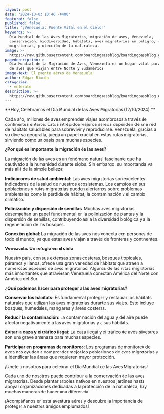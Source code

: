 ```yaml
---
layout: post
date: '2024-10-02 10:46 -0400'
featured: false
published: false
title: '¡Venezuela: Puente Vital en el Cielo!'
keywords: >-
  Día Mundial de las Aves Migratorias, migración de aves, Venezuela,
  conservación, biodiversidad, hábitats, aves migratorias en peligro, rutas
  migratorias, protección de la naturaleza.
image: >-
  https://raw.githubusercontent.com/boardingpassblog/boardingpassblog.github.io/refs/heads/main/assets/images/Migracion.jpg
pagedescription: >-
  Día Mundial de la Migración de Aves, Venezuela es un hogar vital para millones
  de aves que viajan entre Norte y Sudamérica
image-text: El puente aéreo de Venezuela
author: Edgar Rincón
categories:
  - enterate
description: >-
  https://raw.githubusercontent.com/boardingpassblog/boardingpassblog.github.io/refs/heads/main/assets/images/Migracion.jpg
---
```

**Hoy, Celebramos el Día Mundial de las Aves Migratorias (12/10/2024) **

Cada año, millones de aves emprenden viajes asombrosos a través de continentes enteros. Estos intrépidos viajeros aéreos dependen de una red de hábitats saludables para sobrevivir y reproducirse. Venezuela, gracias a su diversa geografía, juega un papel crucial en estas rutas migratorias, sirviendo como un oasis para muchas especies.

**¿Por qué es importante la migración de las aves?**

La migración de las aves es un fenómeno natural fascinante que ha cautivado a la humanidad durante siglos. Sin embargo, su importancia va más allá de la simple belleza:

**Indicadores de salud ambiental**: Las aves migratorias son excelentes indicadores de la salud de nuestros ecosistemas. Los cambios en sus poblaciones y rutas migratorias pueden alertarnos sobre problemas ambientales como la pérdida de hábitat, la contaminación y el cambio climático.

**Polinización y dispersión de semillas**: Muchas aves migratorias desempeñan un papel fundamental en la polinización de plantas y la dispersión de semillas, contribuyendo así a la diversidad biológica y a la regeneración de los bosques.

**Conexión global**: La migración de las aves nos conecta con personas de todo el mundo, ya que estas aves viajan a través de fronteras y continentes.

**Venezuela: Un refugio en el cielo**

Nuestro país, con sus extensas zonas costeras, bosques tropicales, páramos y llanos, ofrece una gran variedad de hábitats que atraen a numerosas especies de aves migratorias. Algunas de las rutas migratorias más importantes que atraviesan Venezuela conectan América del Norte con América del Sur.

**¿Qué podemos hacer para proteger a las aves migratorias?**

**Conservar los hábitats**: Es fundamental proteger y restaurar los hábitats naturales que utilizan las aves migratorias durante sus viajes. Esto incluye bosques, humedales, manglares y áreas costeras.

**Reducir la contaminación**: La contaminación del agua y del aire puede afectar negativamente a las aves migratorias y a sus hábitats.

**Evitar la caza y el tráfico ilegal**: La caza ilegal y el tráfico de aves silvestres son una grave amenaza para muchas especies.

**Participar en programas de monitoreo**: Los programas de monitoreo de aves nos ayudan a comprender mejor las poblaciones de aves migratorias y a identificar las áreas que requieren mayor protección.

¡Únete a nosotros para celebrar el Día Mundial de las Aves Migratorias!

Cada uno de nosotros puede contribuir a la conservación de las aves migratorias. Desde plantar árboles nativos en nuestros jardines hasta apoyar organizaciones dedicadas a la protección de la naturaleza, hay muchas maneras de hacer una diferencia.

¡Acompáñanos en esta aventura aérea y descubre la importancia de proteger a nuestros amigos emplumados!
